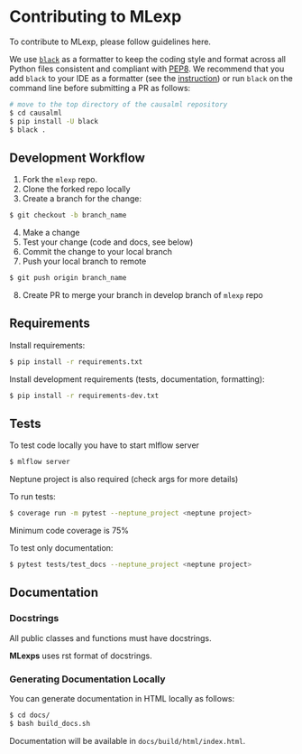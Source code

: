 # Contributing to MLexp

To contribute to MLexp, please follow guidelines here.

We use [`black`](https://black.readthedocs.io/en/stable/index.html) as a formatter to keep the coding style and format across all Python files consistent and compliant with [PEP8](https://www.python.org/dev/peps/pep-0008/). We recommend that you add `black` to your IDE as a formatter (see the [instruction](https://black.readthedocs.io/en/stable/integrations/editors.html)) or run `black` on the command line before submitting a PR as follows:
```bash
# move to the top directory of the causalml repository
$ cd causalml 
$ pip install -U black
$ black .
```

## Development Workflow

1. Fork the `mlexp` repo. 
2. Clone the forked repo locally
3. Create a branch for the change:
```bash
$ git checkout -b branch_name
```
4. Make a change
5. Test your change (code and docs, see below)
6. Commit the change to your local branch
7. Push your local branch to remote
```bash
$ git push origin branch_name
```
8. Create PR to merge your branch in develop branch of `mlexp` repo


## Requirements

Install requirements:
```bash
$ pip install -r requirements.txt
```
Install development requirements (tests, documentation, formatting):
```bash
$ pip install -r requirements-dev.txt
```

## Tests

To test code locally you have to start mlflow server
```bash
$ mlflow server
```

Neptune project is also required (check args for more details)

To run tests:
```bash
$ coverage run -m pytest --neptune_project <neptune project>
```

Minimum code coverage is 75%

To test only documentation:
```bash
$ pytest tests/test_docs --neptune_project <neptune project>
```

## Documentation

### Docstrings

All public classes and functions must have docstrings.

**MLexps** uses rst format of docstrings.


### Generating Documentation Locally

You can generate documentation in HTML locally as follows:
```bash
$ cd docs/
$ bash build_docs.sh
```

Documentation will be available in `docs/build/html/index.html`.
